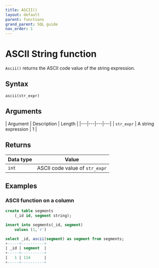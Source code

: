 ```yaml
---
title: ASCII()
layout: default
parent: functions
grand_parent: SQL guide
nav_order: 1
---
```


# ASCII String function

`Ascii()` returns the ASCII code value of the string expression.

## Syntax

```
ascii(str_expr)
```

## Arguments

| Argument | Description | Length |
|---|---|---|---|
| `str_expr` | A string expression | 1 |

## Returns

| Data type | Value |
|---|---|
| `int` | ASCII code value of `str_expr` |

## Examples

### ASCII function on a column

```sql
create table segments
    (_id id, segment string);

insert into segments(_id, segment)
    values (1,'r')

select _id, ascii(segment) as segment from segments;
+-----+----------+
| _id | segment  |
+-----+----------+
|   1 | 114      |
+-----+----------+
```
